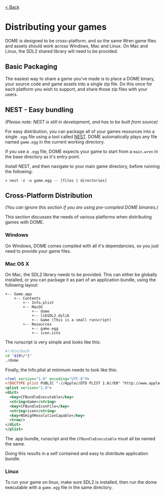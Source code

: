 [< Back](..)

Distributing your games
===================

DOME is designed to be cross-platform, and so the same Wren game files and assets should work across Windows, Mac and Linux. On Mac and Linux, the SDL2 shared library will need to be provided.

## Basic Packaging
The easiest way to share a game you've made is to place a DOME binary, your source code and game assets into a single zip file. Do this once for each platform you wish to support, and share those zip files with your users.

## NEST - Easy bundling

_(Please note: NEST is still in development, and has to be built from source)_

For easy distribution, you can package all of your games resources into a single `.egg` file using a tool called [NEST](https://github.com/avivbeeri/nest). DOME automatically plays any file named `game.egg` in the current working directory.

If you use a `.egg` file, DOME expects your game to start from a `main.wren` in the base directory as it's entry point.

Install NEST, and then navigate to your main game directory, before running the following:

```
> nest -z -o game.egg -- [files | directories]
```

## Cross-Platform Distribution
_(You can ignore this section if you are using pre-compiled DOME binaries.)_

This section discusses the needs of various platforms when distributing games with DOME.

### Windows

On Windows, DOME comes compiled with all it's dependancies, so you just need to provide your game files.

### Mac OS X

On Mac, the SDL2 library needs to be provided. This can either be globally installed, or you can package it as part of an application bundle, using the following layout:

```
+-- Game.app
    +-- Contents
        +-- Info.plist
        +-- MacOS
            +-- dome
            +-- libSDL2.dylib
            +-- Game (This is a small runscript)
        +-- Resources
            +-- game.egg
            +-- icon.icns
```

The runscript is very simple and looks like this:
```bash
#!/bin/bash
cd "${0%/*}"
./dome
```

Finally, the Info.plist at minimum needs to look like this:
```xml
<?xml version="1.0" encoding="UTF-8"?>
<!DOCTYPE plist PUBLIC "-//Apple//DTD PLIST 1.0//EN" "http://www.apple.com/DTDs/PropertyList-1.0.dtd">
<plist version="1.0">
<dict>
  <key>CFBundleExecutable</key>
  <string>Game</string>
  <key>CFBundleIconFile</key>
  <string>icon</string>
  <key>NSHighResolutionCapable</key>
  <true/>
</dict>
</plist>
```

The .app bundle, runscript and the `CFBundleExecutable` must all be named the same.

Doing this results in a self contained and easy to distribute application bundle.

### Linux

To run your game on linux, make sure SDL2 is installed, then run the dome executable with a `game.egg` file in the same directory.

